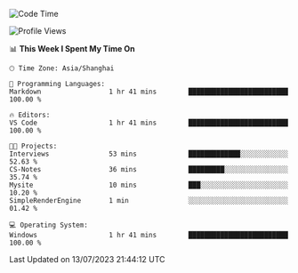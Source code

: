 <!--START_SECTION:waka-->
![Code Time](http://img.shields.io/badge/Code%20Time-1%2C038%20hrs%2059%20mins-blue)

![Profile Views](http://img.shields.io/badge/Profile%20Views-3-blue)

📊 **This Week I Spent My Time On** 

```text
🕑︎ Time Zone: Asia/Shanghai

💬 Programming Languages: 
Markdown                 1 hr 41 mins        █████████████████████████   100.00 % 

🔥 Editors: 
VS Code                  1 hr 41 mins        █████████████████████████   100.00 % 

🐱‍💻 Projects: 
Interviews               53 mins             █████████████░░░░░░░░░░░░   52.63 % 
CS-Notes                 36 mins             █████████░░░░░░░░░░░░░░░░   35.74 % 
Mysite                   10 mins             ███░░░░░░░░░░░░░░░░░░░░░░   10.20 % 
SimpleRenderEngine       1 min               ░░░░░░░░░░░░░░░░░░░░░░░░░   01.42 % 

💻 Operating System: 
Windows                  1 hr 41 mins        █████████████████████████   100.00 % 
```


 Last Updated on 13/07/2023 21:44:12 UTC
<!--END_SECTION:waka-->